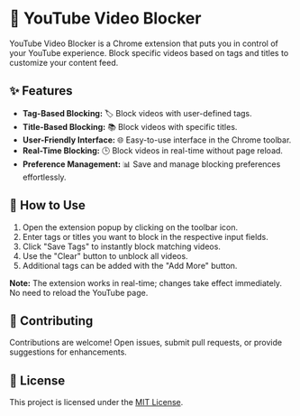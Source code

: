 # 🚫 YouTube Video Blocker

YouTube Video Blocker is a Chrome extension that puts you in control of your YouTube experience. Block specific videos based on tags and titles to customize your content feed.

## ✨ Features

- **Tag-Based Blocking:** 🏷️ Block videos with user-defined tags.
- **Title-Based Blocking:** 📚 Block videos with specific titles.
- **User-Friendly Interface:** 🌐 Easy-to-use interface in the Chrome toolbar.
- **Real-Time Blocking:** 🕒 Block videos in real-time without page reload.
- **Preference Management:** 📊 Save and manage blocking preferences effortlessly.

## 🚀 How to Use

1. Open the extension popup by clicking on the toolbar icon.
2. Enter tags or titles you want to block in the respective input fields.
3. Click "Save Tags" to instantly block matching videos.
4. Use the "Clear" button to unblock all videos.
5. Additional tags can be added with the "Add More" button.

**Note:** The extension works in real-time; changes take effect immediately. No need to reload the YouTube page.

## 🤝 Contributing

Contributions are welcome! Open issues, submit pull requests, or provide suggestions for enhancements.

## 📜 License

This project is licensed under the [MIT License](LICENSE).


